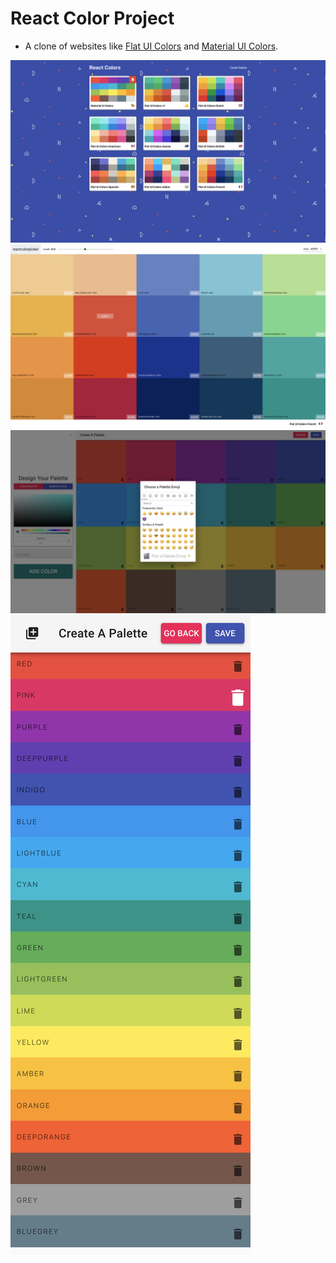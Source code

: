 # React Color Project

- A clone of websites like [Flat UI Colors](https://flatuicolors.com/) and [Material UI Colors](http://materialuicolors.co/?utm_source=launchers).

![Color Project 1 ](./public/colorApp1.png)
![Color Project 2 ](./public/colorApp2.png)
![Color Project 3 ](./public/colorApp3.png)
![Color Project 4 ](./public/colorApp4.png)
